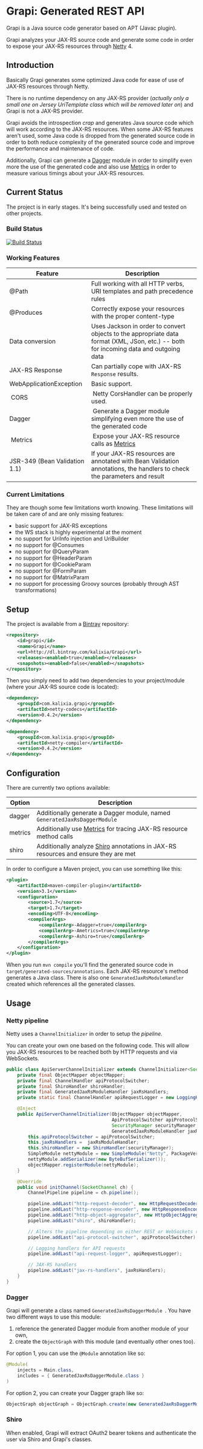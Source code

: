 # Grapi: Generated REST API

Grapi is a Java source code generator based on APT (Javac plugin).

Grapi analyzes your JAX-RS source code and generate some code in order to expose your JAX-RS resources through
[Netty](http://netty.io) 4.


## Introduction

Basically Grapi generates some optimized Java code for ease of use of JAX-RS resources through Netty.

There is no runtime dependency on any JAX-RS provider (*actually only a small one on Jersey UriTemplate class
which will be removed later on*) and Grapi is not a JAX-RS provider.

Grapi avoids the introspection *crap* and generates Java source code which will work according to the JAX-RS resources.
When some JAX-RS features aren't used, some Java code is dropped from the generated source code in order to both reduce
complexity of the generated source code and improve the performance and maintenance of code.

Additionally, Grapi can generate a [Dagger](https://github.com/square/dagger) module in order to simplify even more
the use of the generated code and also use [Metrics](http://metrics.codahale.com) in order to measure various timings
about your JAX-RS resources.


## Current Status

The project is in early stages. It's being successfully used and tested on other projects.

### Build Status

[![Build Status](https://buildhive.cloudbees.com/job/kalixia/job/Grapi/badge/icon)](https://buildhive.cloudbees.com/job/kalixia/job/Grapi/)

### Working Features

| Feature          | Description
|------------------|----------------------------------------------------------------------------------------------------
| @Path            | Full working with all HTTP verbs, URI templates and path precedence rules
| @Produces        | Correctly expose your resources with the proper content-type
| Data conversion  | Uses Jackson in order to convert objects to the appropriate data format (XML, JSon, etc.) -- both for incoming data and outgoing data
| JAX-RS Response  | Can partially cope with JAX-RS ``` Response ``` results.
| WebApplicationException | Basic support.
| CORS             | Netty CorsHandler can be properly used.
| Dagger           | Generate a Dagger module simplifying even more the use of the generated code
| Metrics          | Expose your JAX-RS resource calls as [Metrics](http://metrics.codahale.com)
| JSR-349 (Bean Validation 1.1) | If your JAX-RS resources are annotated with Bean Validation annotations, the handlers to check the parameters and result


### Current Limitations

They are though some few limitations worth knowing. These limitations will be taken care of and are only
missing features:

* basic support for JAX-RS exceptions
* the WS stack is highly experimental at the moment
* no support for UriInfo injection and UriBuilder
* no support for @Consumes
* no support for @QueryParam
* no support for @HeaderParam
* no support for @CookieParam
* no support for @FormParam
* no support for @MatrixParam
* no support for processing Groovy sources (probably through AST transformations)


## Setup

The project is available from a [Bintray](https://bintray.com/kalixia/Grapi) repository:
```xml
<repository>
    <id>grapi</id>
    <name>Grapi</name>
    <url>http://dl.bintray.com/kalixia/Grapi</url>
    <releases><enabled>true</enabled></releases>
    <snapshots><enabled>false</enabled></snapshots>
</repository>
```

Then you simply need to add two dependencies to your project/module (where your JAX-RS source code is located):
```xml
<dependency>
    <groupId>com.kalixia.grapi</groupId>
    <artifactId>netty-codecs</artifactId>
    <version>0.4.2</version>
</dependency>

<dependency>
    <groupId>com.kalixia.grapi</groupId>
    <artifactId>netty-compiler</artifactId>
    <version>0.4.2</version>
</dependency>
```

## Configuration

There are currently two options available:

| Option  | Description
|---------|------------
| dagger  | Additionally generate a Dagger module, named ``` GeneratedJaxRsDaggerModule ```
| metrics | Additionally use [Metrics](http://metrics.codahale.com) for tracing JAX-RS resource method calls
| shiro   | Additionally analyze [Shiro](http://shiro.apache.org) annotations in JAX-RS resources and ensure they are met

In order to configure a Maven project, you can use something like this:
```xml
<plugin>
    <artifactId>maven-compiler-plugin</artifactId>
    <version>3.1</version>
    <configuration>
        <source>1.7</source>
        <target>1.7</target>
        <encoding>UTF-8</encoding>
        <compilerArgs>
            <compilerArg>-Adagger=true</compilerArg>
            <compilerArg>-Ametrics=true</compilerArg>
            <compilerArg>-Ashiro=true</compilerArg>
        </compilerArgs>
    </configuration>
</plugin>
```

When you run ``` mvn compile ``` you'll find the generated source code in ``` target/generated-sources/annotations ```.
Each JAX-RS resource's method generates a Java class. There is also one ``` GeneratedJaxRsModuleHandler ``` created
which references all the generated classes.


## Usage

### Netty pipeline

Netty uses a ``` ChannelInitializer ``` in order to setup the *pipeline*.

You can create your own one based on the following code.
This will allow you JAX-RS resources to be reached both by HTTP requests and via WebSockets.

```java
public class ApiServerChannelInitializer extends ChannelInitializer<SocketChannel> {
    private final ObjectMapper objectMapper;
    private final ChannelHandler apiProtocolSwitcher;
    private final ShiroHandler shiroHandler;
    private final GeneratedJaxRsModuleHandler jaxRsHandlers;
    private static final ChannelHandler apiRequestLogger = new LoggingHandler(RESTCodec.class, LogLevel.DEBUG);

    @Inject
    public ApiServerChannelInitializer(ObjectMapper objectMapper,
                                       ApiProtocolSwitcher apiProtocolSwitcher,
                                       SecurityManager securityManager,
                                       GeneratedJaxRsModuleHandler jaxRsModuleHandler) {
        this.apiProtocolSwitcher = apiProtocolSwitcher;
        this.jaxRsHandlers =  jaxRsModuleHandler;
        this.shiroHandler = new ShiroHandler(securityManager);
        SimpleModule nettyModule = new SimpleModule("Netty", PackageVersion.VERSION);
        nettyModule.addSerializer(new ByteBufSerializer());
        objectMapper.registerModule(nettyModule);
    }

    @Override
    public void initChannel(SocketChannel ch) {
        ChannelPipeline pipeline = ch.pipeline();

        pipeline.addLast("http-request-decoder", new HttpRequestDecoder());
        pipeline.addLast("http-response-encoder", new HttpResponseEncoder());
        pipeline.addLast("http-object-aggregator", new HttpObjectAggregator(1048576));
        pipeline.addLast("shiro", shiroHandler);

        // Alters the pipeline depending on either REST or WebSockets requests
        pipeline.addLast("api-protocol-switcher", apiProtocolSwitcher);

        // Logging handlers for API requests
        pipeline.addLast("api-request-logger", apiRequestLogger);

        // JAX-RS handlers
        pipeline.addLast("jax-rs-handlers", jaxRsHandlers);
    }
}
```

### Dagger

Grapi will generate a class named ```GeneratedJaxRsDaggerModule ```. You have two different ways to use this module:

1. reference the generated Dagger module from another module of your own,
2. create the ``` ObjectGraph ``` with this module (and eventually other ones too).

For option 1, you can use the ``` @Module ``` annotation like so:
```java
@Module(
    injects = Main.class,
    includes = { GeneratedJaxRsDaggerModule.class }
)
```

For option 2, you can create your Dagger graph like so:
```java
ObjectGraph objectGraph = ObjectGraph.create(new GeneratedJaxRsDaggerModule());
```

### Shiro

When enabled, Grapi will extract OAuth2 bearer tokens and authenticate the user via Shiro and Grapi's classes.